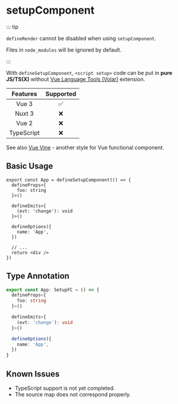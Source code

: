# setupComponent

<StabilityLevel level="experimental" />

::: tip

`defineRender` cannot be disabled when using `setupComponent`.

Files in `node_modules` will be ignored by default.

:::

With `defineSetupComponent`, `<script setup>` code can be put in **pure JS/TS(X)** without [Vue Language Tools (Volar)](https://github.com/johnsoncodehk/volar) extension.

|  Features  |     Supported      |
| :--------: | :----------------: |
|   Vue 3    | :white_check_mark: |
|   Nuxt 3   |        :x:         |
|   Vue 2    |        :x:         |
| TypeScript |        :x:         |

See also [Vue Vine](https://vue-vine.dev/) - another style for Vue functional component.

## Basic Usage

```tsx twoslash
export const App = defineSetupComponent(() => {
  defineProps<{
    foo: string
  }>()

  defineEmits<{
    (evt: 'change'): void
  }>()

  defineOptions({
    name: 'App',
  })

  // ...
  return <div />
})
```

## Type Annotation

```ts twoslash
export const App: SetupFC = () => {
  defineProps<{
    foo: string
  }>()

  defineEmits<{
    (evt: 'change'): void
  }>()

  defineOptions({
    name: 'App',
  })
}
```

## Known Issues

- TypeScript support is not yet completed.
- The source map does not correspond properly.
